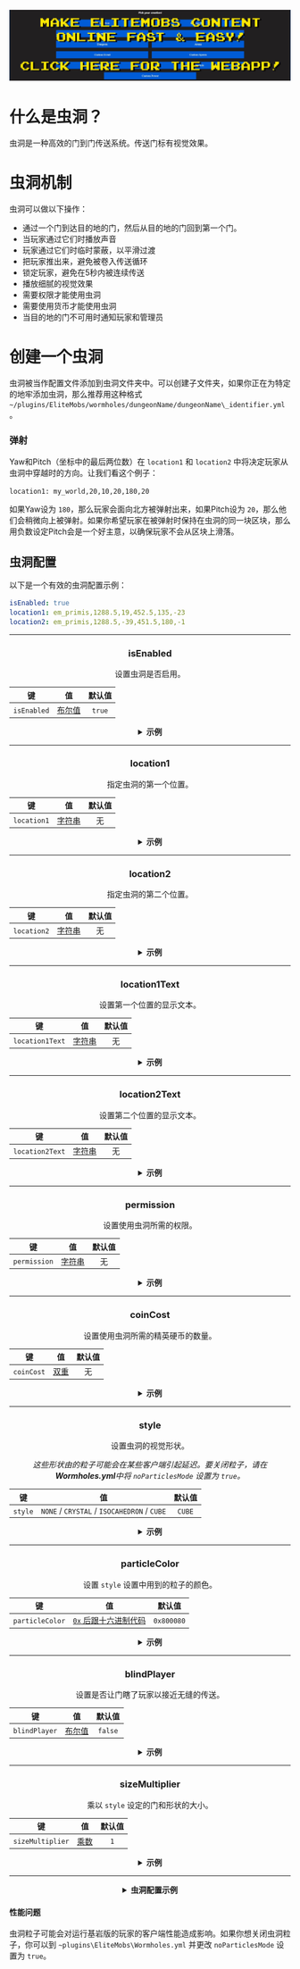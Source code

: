 [![webapp_banner.jpg](../../../img/wiki/webapp_banner.jpg)](https://magmaguy.com/webapp/webapp.html)

# 什么是虫洞？

虫洞是一种高效的门到门传送系统。传送门标有视觉效果。

# 虫洞机制

虫洞可以做以下操作：

*   通过一个门到达目的地的门，然后从目的地的门回到第一个门。
*   当玩家通过它们时播放声音
*   玩家通过它们时临时蒙蔽，以平滑过渡
*   把玩家推出来，避免被卷入传送循环
*   锁定玩家，避免在5秒内被连续传送
*   播放细腻的视觉效果
*   需要权限才能使用虫洞
*   需要使用货币才能使用虫洞
*   当目的地的门不可用时通知玩家和管理员

# 创建一个虫洞

虫洞被当作配置文件添加到虫洞文件夹中。可以创建子文件夹，如果你正在为特定的地牢添加虫洞，那么推荐用这种格式 ` ~/plugins/EliteMobs/wormholes/dungeonName/dungeonName\_identifier.yml`。

### 弹射

Yaw和Pitch（坐标中的最后两位数）在 `location1` 和 `location2` 中将决定玩家从虫洞中穿越时的方向。让我们看这个例子：

`location1: my_world,20,10,20,180,20`

如果Yaw设为 `180`，那么玩家会面向北方被弹射出来，如果Pitch设为 `20`，那么他们会稍微向上被弹射。如果你希望玩家在被弹射时保持在虫洞的同一块区块，那么用负数设定Pitch会是一个好主意，以确保玩家不会从区块上滑落。

## 虫洞配置
以下是一个有效的虫洞配置示例：

```yaml
isEnabled: true
location1: em_primis,1288.5,19,452.5,135,-23
location2: em_primis,1288.5,-39,451.5,180,-1
```

***

<div align="center">

### isEnabled

设置虫洞是否启用。

| 键       |       值        | 默认值 |
|-----------|:-------------------:|:-------:|
| `isEnabled` | [布尔值](#boolean) | `true`  |

<details> 

<summary><b>示例</b></summary>

<div align="left">

```yml
isEnabled: true
```

</div>

</details>

***

### location1

指定虫洞的第一个位置。

| 键       |      值       | 默认值 |
|-----------|:-----------------:|:-------:|
| `location1` | [字符串](#string) |  无   |

<details> 

<summary><b>示例</b></summary>

<div align="left">

```yml
location1: world_one,50,100,50,0,0
```

</div>

</details>

***

### location2

指定虫洞的第二个位置。

| 键         |      值       | 默认值 |
|-------------|:-----------------:|:-------:|
| `location2` | [字符串](#string) |  无   |

<details> 

<summary><b>示例</b></summary>

<div align="left">

```yml
location2: world_two,100,33,100,0,0
```

</div>

</details>

***

### location1Text

设置第一个位置的显示文本。

| 键         |      值       | 默认值 |
|-------------|:-----------------:|:-------:|
| `location1Text` | [字符串](#string) |  无   |

<details> 

<summary><b>示例</b></summary>

<div align="left">

```yml
location1Text: Awesome Wormhole In World One
```

<div align="center">

![create_wormhole_location1text.jpg](../../../img/wiki/create_wormhole_location1text.jpg)

</div>

</div>

</details>

***

### location2Text

设置第二个位置的显示文本。

| 键         |      值       | 默认值 |
|-------------|:-----------------:|:-------:|
| `location2Text` | [字符串](#string) |  无   |

<details> 

<summary><b>示例</b></summary>

<div align="left">

```yml
location2Text: Awesome Wormhole In World Two
```

<div align="center">

![create_wormhole_location2text.jpg](../../../img/wiki/create_wormhole_location2text.jpg)

</div>

</div>

</details>

***

### permission

设置使用虫洞所需的权限。

| 键         |      值       | 默认值 |
|-------------|:-----------------:|:-------:|
| `permission` | [字符串](#string) |  无   |

<details> 

<summary><b>示例</b></summary>

<div align="left">

```yml
permission: elitemobs.mypermission
```

</div>

</details>

***

### coinCost

设置使用虫洞所需的精英硬币的数量。

| 键         |      值       | 默认值 |
|-------------|:-----------------:|:-------:|
| `coinCost` | [双重](#double) |  无   |

<details> 

<summary><b>示例</b></summary>

<div align="left">

```yml
coinCost: 2.5
```

</div>

</details>

***

### style

设置虫洞的视觉形状。

*这些形状由的粒子可能会在某些客户端引起延迟。要关闭粒子，请在**Wormholes.yml**中将 `noParticlesMode` 设置为 `true`。*

| 键         |      值       | 默认值 |
|-------------|:-----------------:|:-------:|
| `style` | `NONE` / `CRYSTAL` / `ISOCAHEDRON` / `CUBE` |  `CUBE`   |

<details> 

<summary><b>示例</b></summary>

<div align="left">

```yml
style: CRYSTAL
```

<div align="center">

![create_wormhole_style.jpg](../../../img/wiki/create_wormhole_style.jpg)

</div>

</div>

</details>

***

### particleColor

设置 `style` 设置中用到的粒子的颜色。

| 键         |      值       | 默认值 |
|-------------|:-----------------:|:-------:|
| `particleColor` | [`0x` 后跟十六进制代码](https://www.w3schools.com/colors/colors_hexadecimal.asp) |  `0x800080`   |

<details> 

<summary><b>示例</b></summary>

<div align="left">

```yml
particleColor: 0x9f5cdd
```

<div align="center">

![create_wormhole_particlecolor.jpg](../../../img/wiki/create_wormhole_particlecolor.jpg)

</div>

</div>

</details>

***

### blindPlayer

设置是否让门瞎了玩家以接近无缝的传送。

| 键         |      值       | 默认值 |
|-------------|:-----------------:|:-------:|
| `blindPlayer` | [布尔值](#boolean) | `false` |

<details> 

<summary><b>示例</b></summary>

<div align="left">

```yml
blindPlayer: true
```

<div align="center">

![create_wormhole_blind.jpg](../../../img/wiki/create_wormhole_blind.jpg)

</div>

</div>

</details>

***

### sizeMultiplier

乘以 `style` 设定的门和形状的大小。

| 键         |      值       | 默认值 |
|-------------|:-----------------:|:-------:|
| `sizeMultiplier` | [乘数](#multiplier) |   `1`   |

<details> 

<summary><b>示例</b></summary>

<div align="left">

```yml
sizeMultiplier: 3
```

*注意，在应用大小乘数后，你需要调整虫洞的Y坐标。*

<div align="center">

![create_wormhole_size.jpg](../../../img/wiki/create_wormhole_size.jpg)

</div>

</div>

</details>

</div>

***

<details>

<summary align="center"><b>虫洞配置示例</b></summary>

<div align="left">

在本示例中，我们将创建一个简单的虫洞，带我们从一个世界进入另一个世界。不要忘了，虫洞也可以只是把玩家传送到同一世界的不同位置。

```yml
isEnabled: true #我们通过将此值设置为true来启用虫洞
location1: my_world,1.5,11.0,1.5,108.0,5.0 #这是虫洞在my_world中出现的地方
location2: my_other_world,766.5,29.0,517.5,-136.0,5.0 #这是虫洞出现在my_other_world中的地方
location1Text: "&aGo to My World" #在虫洞location1上方制作一个很好的显示文本
location2Text: "&aGo to My Other World" #在虫洞location2上方制作一个很好的显示文本
permission: eliteperm.coolplayers #只有拥有这个权限的玩家才能使用虫洞，both for location1 and location2
coinCost: 2 #玩家需要支付12个精英硬币才能使用虫洞
style: CRYSTAL #这个虫洞将呈现水晶的形状
particleColor: 0x00ff00 #这会将虫洞粒子设置为绿色
blindPlayer: true #虫洞传送将使玩家在短时间内失明，使过度效果更易于接受
sizeMultiplier: 1.0 #设置虫洞形状的大小应为多少
```

</div>

</details>

#### 性能问题

虫洞粒子可能会对运行基岩版的玩家的客户端性能造成影响。如果你想关闭虫洞粒子，你可以到 `~plugins\EliteMobs\Wormholes.yml` 并更改 `noParticlesMode` 设置为 `true`。
